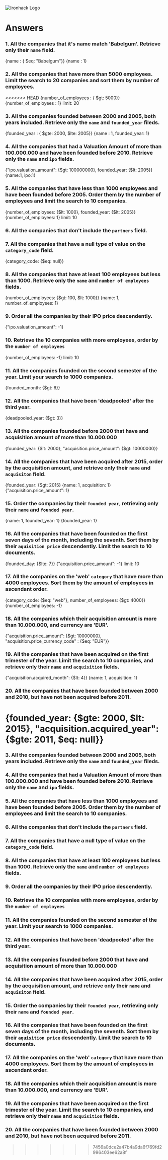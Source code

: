 ![Ironhack Logo](https://i.imgur.com/1QgrNNw.png)

# Answers

### 1. All the companies that it's name match 'Babelgum'. Retrieve only their `name` field.
{name : { $eq: "Babelgum"}}
{name : 1}


### 2. All the companies that have more than 5000 employees. Limit the search to 20 companies and sort them by **number of employees**.

<<<<<<< HEAD
{number_of_employees : { $gt: 5000}}
{number_of_employees : 1}
limit: 20

### 3. All the companies founded between 2000 and 2005, both years included. Retrieve only the `name` and `founded_year` fileds.
{founded_year : { $gte: 2000, $lte: 2005}}
{name : 1, founded_year: 1}

### 4. All the companies that had a Valuation Amount of more than 100.000.000 and have been founded before 2010. Retrieve only the `name` and `ipo` fields.

{"ipo.valuation_amount": {$gt: 100000000}, founded_year: {$lt: 2005}}
{name:1, ipo:1}

### 5. All the companies that have less than 1000 employees and have been founded before 2005. Order them by the number of employees and limit the search to 10 companies.
{number_of_employees: {$lt: 1000}, founded_year: {$lt: 2005}}
{number_of_employees: 1}
limit: 10

### 6. All the companies that don't include the `partners` field.
<!-- Your Code Goes Here -->

### 7. All the companies that have a null type of value on the `category_code` field.
{category_code: {$eq: null}}

### 8. All the companies that have at least 100 employees but less than 1000. Retrieve only the `name` and `number of employees` fields.
{number_of_employees: {$gt: 100, $lt: 1000}}
{name: 1, number_of_employees: 1}

### 9. Order all the companies by their IPO price descendently.
{"ipo.valuation_amount": -1}

### 10. Retrieve the 10 companies with more employees, order by the `number of employees`
{number_of_employees: -1}
limit: 10

### 11. All the companies founded on the second semester of the year. Limit your search to 1000 companies.
{founded_month: {$gt: 6}}

### 12. All the companies that have been 'deadpooled' after the third year.
{deadpooled_year: {$gt: 3}}

### 13. All the companies founded before 2000 that have and acquisition amount of more than 10.000.000
{founded_year: {$lt: 2000}, "acquisition.price_amount": {$gt: 10000000}}

### 14. All the companies that have been acquired after 2015, order by the acquisition amount, and retrieve only their `name` and `acquisiton` field.
{founded_year: {$gt: 2015}
{name: 1, acquisition: 1} 
{"acquisition.price_amount": 1}

### 15. Order the companies by their `founded year`, retrieving only their `name` and `founded year`.
{name: 1, founded_year: 1} 
{founded_year: 1}

### 16. All the companies that have been founded on the first seven days of the month, including the seventh. Sort them by their `aquisition price` descendently. Limit the search to 10 documents.
{founded_day: {$lte: 7}}
{"acquisition.price_amount": -1}
limit: 10

### 17. All the companies on the 'web' `category` that have more than 4000 employees. Sort them by the amount of employees in ascendant order.
{category_code: {$eq: "web"}, number_of_employees: {$gt: 4000}}
{number_of_employees: -1}

### 18. All the companies which their acquisition amount is more than 10.000.000, and currency are 'EUR'.
{"acquisition.price_amount": {$gt: 10000000}, "acquisition.price_currency_code" : {$eq: "EUR"}}

### 19. All the companies that have been acquired on the first trimester of the year. Limit the search to 10 companies, and retrieve only their `name` and `acquisition` fields.
{"acquisition.acquired_month": {$lt: 4}}
{name: 1, acquisition: 1} 

### 20. All the companies that have been founded between 2000 and 2010, but have not been acquired before 2011.
{founded_year: {$gte: 2000, $lt: 2015}, "acquisition.acquired_year": {$gte: 2011, $eq: null}}
=======
<!-- Your Code Goes Here
FILTER
{ number_of_employees: { $gte: 5000 } }

PROJECT
{name: 1, _id: 0, number_of_employees: 1 }

SORT
{ field: 1, number_of_employees: 1 }
LIMIT
20

 -->

### 3. All the companies founded between 2000 and 2005, both years included. Retrieve only the `name` and `founded_year` fileds.

<!-- Your Code Goes Here
   FILTER
{ founded_year: { $gte: 2000, $lte: 2005 } }
PROJECT
{ name: 1, founded_year: 1, _id: 0} 
SORT
{name: 1, founded_year: 1}
LIMIT
0
 -->

### 4. All the companies that had a Valuation Amount of more than 100.000.000 and have been founded before 2010. Retrieve only the `name` and `ipo` fields.

<!-- Your Code Goes Here
 FILTER
{ founded_year : { $lt: 2010} , "ipo.valuation_amount" :{ $gt: 100000000} }
PROJECT
{ name: 1, ipo: 1, _id: 0 }
SORT
SKIP
0
LIMIT
0


 -->

### 5. All the companies that have less than 1000 employees and have been founded before 2005. Order them by the number of employees and limit the search to 10 companies.

<!-- Your Code Goes Here
       FILTER
{number_of_employees: {$lt: 1000}, founded_year: {$lt: 2005 } }
PROJECT
{name: 1, _id: 0, number_of_employees: 1 }
SORT
{ field: 1, number_of_employees: -1 }
SKIP
0
LIMIT
10


 -->

### 6. All the companies that don't include the `partners` field.

<!-- Your Code Goes Here
      
 -->

### 7. All the companies that have a null type of value on the `category_code` field.

<!-- Your Code Goes Here
    FILTER
{ category_code: {$eq: null } }
PROJECT
{name: 1, category_code: 1, _id: 0 }
SORT
SKIP
0
LIMIT
0
 -->

### 8. All the companies that have at least 100 employees but less than 1000. Retrieve only the `name` and `number of employees` fields.

<!-- Your Code Goes Here 
{number_of_employees: {$gt: 100, $lt: 1000}} {name: 1, number_of_employees: 1}
-->

### 9. Order all the companies by their IPO price descendently.

<!-- Your Code Goes Here 
{"ipo.valuation_amount": -1}
-->

### 10. Retrieve the 10 companies with more employees, order by the `number of employees`

<!-- Your Code Goes Here
{number_of_employees: -1} limit: 10
 -->

### 11. All the companies founded on the second semester of the year. Limit your search to 1000 companies.

<!-- Your Code Goes Here{
    founded_month: {$gt: 6}}
     limit: 1000
 -->

### 12. All the companies that have been 'deadpooled' after the third year.

<!-- Your Code Goes Here 
   {deadpooled_year: {$gt: 3}}
-->

### 13. All the companies founded before 2000 that have and acquisition amount of more than 10.000.000

<!-- Your Code Goes Here 
{founded_year: {$lt: 2000}, "acquisition.price_amount": {$gt: 10000000}}
-->

### 14. All the companies that have been acquired after 2015, order by the acquisition amount, and retrieve only their `name` and `acquisiton` field.

<!-- Your Code Goes Here 
  {founded_year: {$gt: 2015} {name: 1, acquisition: 1} {"acquisition.price_amount": 1}
 -->

### 15. Order the companies by their `founded year`, retrieving only their `name` and `founded year`.

<!-- Your Code Goes Here 
    name: 1, founded_year: 1} {founded_year: 1}
-->

### 16. All the companies that have been founded on the first seven days of the month, including the seventh. Sort them by their `aquisition price` descendently. Limit the search to 10 documents.

<!-- Your Code Goes Here 
   {founded_day: {$lte: 7}} {"acquisition.price_amount": -1} limit: 10
-->

### 17. All the companies on the 'web' `category` that have more than 4000 employees. Sort them by the amount of employees in ascendant order.

<!-- Your Code Goes Here 
   {category_code: {$eq: "web"}, number_of_employees: {$gt: 4000}} {number_of_employees: -1}
-->

### 18. All the companies which their acquisition amount is more than 10.000.000, and currency are 'EUR'.

<!-- Your Code Goes Here
    {"acquisition.price_amount": {$gt: 10000000}, "acquisition.price_currency_code" : {$eq: "EUR"}}
 -->

### 19. All the companies that have been acquired on the first trimester of the year. Limit the search to 10 companies, and retrieve only their `name` and `acquisition` fields.

<!-- Your Code Goes Here
    {"acquisition.acquired_month": {$lt: 4}} {name: 1, acquisition: 1}
 -->

### 20. All the companies that have been founded between 2000 and 2010, but have not been acquired before 2011.

<!-- Your Code Goes Here
{founded_year: {$gte: 2000, $lt: 2015}, "acquisition.acquired_year": {$gte: 2011, $eq: null}}
 -->
>>>>>>> 7456a0dce2a47b4a9da6f769fd2996403ee62a8f
